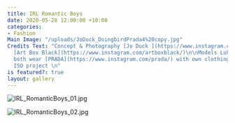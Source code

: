 ```yaml
---
title: IRL Romantic Boys
date: 2020-05-28 12:00:00 +10:00
categories:
- Fashion
Main Image: "/uploads/JoDuck_DoingbirdPrada4%20copy.jpg"
Credits Text: "Concept & Photography [Jo Duck ](https://www.instagram.com/jo_duck/)at
  [Art Box Black](https://www.instagram.com/artboxblack/)\n\nModels Luke & Max\n\nModels
  both wear [PRADA](https://www.instagram.com/prada/) with own clothing\n\n#A DOINGBIRD
  ISO project \n"
is featured?: true
layout: gallery
---
```


![IRL_RomanticBoys_01.jpg](/uploads/IRL_RomanticBoys_01.jpg)

![IRL_RomanticBoys_02.jpg](/uploads/IRL_RomanticBoys_02.jpg)

